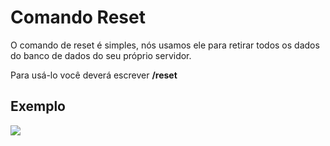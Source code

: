 # Comando Reset

O comando de reset é simples, nós usamos ele para retirar todos os dados do banco de dados do seu próprio servidor.

Para usá-lo você deverá escrever **/reset**

## Exemplo 

<img src="https://i.imgur.com/onWnh90.png">